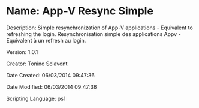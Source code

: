﻿# Name: App-V Resync Simple

Description: Simple resynchronization of App-V applications - Equivalent to refreshing the login.
Resynchronisation simple des applications Appv - Equivalent à un refresh au login.


Version: 1.0.1

Creator: Tonino Sclavont

Date Created: 06/03/2014 09:47:36

Date Modified: 06/03/2014 09:47:36

Scripting Language: ps1

